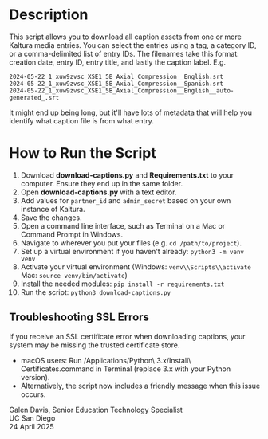 # Description
This script allows you to download all caption assets from one or more Kaltura media entries. You can select the entries using a tag, a category ID, or a comma-delimited list of entry IDs. The filenames take this format: creation date, entry ID, entry title, and lastly the caption label. E.g.
```
2024-05-22_1_xuw9zvsc_XSE1_5B_Axial_Compression__English.srt
2024-05-22_1_xuw9zvsc_XSE1_5B_Axial_Compression__Spanish.srt
2024-05-22_1_xuw9zvsc_XSE1_5B_Axial_Compression__English__auto-generated_.srt
```
It might end up being long, but it'll have lots of metadata that will help you identify what caption file is from what entry. 

# How to Run the Script
1. Download **download-captions.py** and **Requirements.txt** to your computer. Ensure they end up in the same folder.
2. Open **download-captions.py** with a text editor.
3. Add values for `partner_id` and `admin_secret` based on your own instance of Kaltura.
4. Save the changes.
5. Open a command line interface, such as Terminal on a Mac or Command Prompt in Windows.
6. Navigate to wherever you put your files (e.g. `cd /path/to/project`).
7. Set up a virtual environment if you haven't already: `python3 -m venv venv`
8. Activate your virtual environment (Windows: `venv\\Scripts\\activate` Mac: `source venv/bin/activate`)
9. Install the needed modules: `pip install -r requirements.txt`
10. Run the script: `python3 download-captions.py`

## Troubleshooting SSL Errors
If you receive an SSL certificate error when downloading captions, your system may be missing the trusted certificate store.
- macOS users: Run /Applications/Python\ 3.x/Install\ Certificates.command in Terminal (replace 3.x with your Python version).
- Alternatively, the script now includes a friendly message when this issue occurs.

Galen Davis, Senior Education Technology Specialist  
UC San Diego  
24 April 2025
